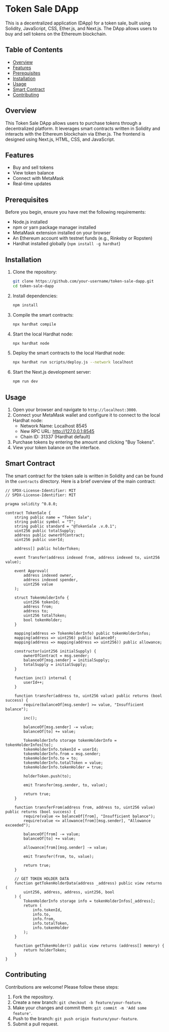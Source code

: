 

# Token Sale DApp

This is a decentralized application (DApp) for a token sale, built using Solidity, JavaScript, CSS, Ether.js, and Next.js. The DApp allows users to buy and sell tokens on the Ethereum blockchain.

## Table of Contents
- [Overview](#overview)
- [Features](#features)
- [Prerequisites](#prerequisites)
- [Installation](#installation)
- [Usage](#usage)
- [Smart Contract](#smart-contract)
- [Contributing](#contributing)


## Overview
This Token Sale DApp allows users to purchase tokens through a decentralized platform. It leverages smart contracts written in Solidity and interacts with the Ethereum blockchain via Ether.js. The frontend is designed using Next.js, HTML, CSS, and JavaScript.

## Features
- Buy and sell tokens
- View token balance
- Connect with MetaMask
- Real-time updates

## Prerequisites
Before you begin, ensure you have met the following requirements:
- Node.js installed
- npm or yarn package manager installed
- MetaMask extension installed on your browser
- An Ethereum account with testnet funds (e.g., Rinkeby or Ropsten)
- Hardhat installed globally (`npm install -g hardhat`)

## Installation
1. Clone the repository:
    ```sh
    git clone https://github.com/your-username/token-sale-dapp.git
    cd token-sale-dapp
    ```

2. Install dependencies:
    ```sh
    npm install
    ```

3. Compile the smart contracts:
    ```sh
    npx hardhat compile
    ```

4. Start the local Hardhat node:
    ```sh
    npx hardhat node
    ```

5. Deploy the smart contracts to the local Hardhat node:
    ```sh
    npx hardhat run scripts/deploy.js --network localhost
    ```

6. Start the Next.js development server:
    ```sh
    npm run dev
    ```

## Usage
1. Open your browser and navigate to `http://localhost:3000`.
2. Connect your MetaMask wallet and configure it to connect to the local Hardhat node:
    - Network Name: Localhost 8545
    - New RPC URL: http://127.0.0.1:8545
    - Chain ID: 31337 (Hardhat default)
3. Purchase tokens by entering the amount and clicking "Buy Tokens".
4. View your token balance on the interface.

## Smart Contract
The smart contract for the token sale is written in Solidity and can be found in the `contracts` directory. Here is a brief overview of the main contract:

```solidity
// SPDX-License-Identifier: MIT
// SPDX-License-Identifier: MIT

pragma solidity ^0.8.0;

contract TokenSale {
    string public name = "Token Sale";
    string public symbol = "T";
    string public standard = "@TokenSale .v.0.1";
    uint256 public totalSupply;
    address public ownerOfContract;
    uint256 public userId;

    address[] public holderToken;

    event Transfer(address indexed from, address indexed to, uint256 value);

    event Approval(
        address indexed owner,
        address indexed spender,
        uint256 value
    );

    struct TokenHolderInfo {
        uint256 tokenId;
        address from;
        address to;
        uint256 totalToken;
        bool tokenHolder;
    }

    mapping(address => TokenHolderInfo) public tokenHolderInfos;
    mapping(address => uint256) public balanceOf;
    mapping(address => mapping(address => uint256)) public allowance;

    constructor(uint256 initialSupply) {
        ownerOfContract = msg.sender;
        balanceOf[msg.sender] = initialSupply;
        totalSupply = initialSupply;
    }

    function inc() internal {
        userId++;
    }

    function transfer(address to, uint256 value) public returns (bool success) {
        require(balanceOf[msg.sender] >= value, "Insufficient balance");

        inc();

        balanceOf[msg.sender] -= value;
        balanceOf[to] += value;

        TokenHolderInfo storage tokenHolderInfo = tokenHolderInfos[to];
        tokenHolderInfo.tokenId = userId;
        tokenHolderInfo.from = msg.sender;
        tokenHolderInfo.to = to;
        tokenHolderInfo.totalToken = value;
        tokenHolderInfo.tokenHolder = true;

        holderToken.push(to);

        emit Transfer(msg.sender, to, value);

        return true;
    }

    function transferFrom(address from, address to, uint256 value) public returns (bool success) {
        require(value <= balanceOf[from], "Insufficient balance");
        require(value <= allowance[from][msg.sender], "Allowance exceeded");

        balanceOf[from] -= value;
        balanceOf[to] += value;

        allowance[from][msg.sender] -= value;

        emit Transfer(from, to, value);

        return true;
    }

    // GET TOKEN HOLDER DATA
    function getTokenHolderData(address _address) public view returns (
        uint256, address, address, uint256, bool
    ) {
        TokenHolderInfo storage info = tokenHolderInfos[_address];
        return (
            info.tokenId,
            info.to,
            info.from,
            info.totalToken,
            info.tokenHolder
        );
    }

    function getTokenHolder() public view returns (address[] memory) {
        return holderToken;
    }
}
```

## Contributing
Contributions are welcome! Please follow these steps:
1. Fork the repository.
2. Create a new branch: `git checkout -b feature/your-feature`.
3. Make your changes and commit them: `git commit -m 'Add some feature'`.
4. Push to the branch: `git push origin feature/your-feature`.
5. Submit a pull request.



